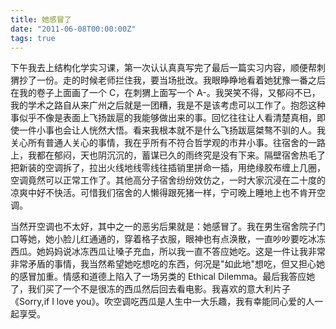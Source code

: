 ```yaml
---
title: 她感冒了
date: "2011-06-08T00:00:00Z"
tags: true
---
```


下午我去上结构化学实习课，第一次认认真真写完了最后一篇实习内容，顺便帮刺猬抄了一份。走的时候老师拦住我，要当场批改。我眼睁睁地看着她犹豫一番之后在我的卷子上面画了一个 C，在刺猬上面写一个 A-。我哭笑不得，又郁闷不已，我的学术之路自从来广州之后就是一团糟，我是不是该考虑可以工作了。抱怨这种事似乎不像是表面上飞扬跋扈的我能够做出来的事。回忆往往让人看清楚真相，即使一件小事也会让人恍然大悟。看来我根本就不是什么飞扬跋扈桀骜不驯的人。我关心所有普通人关心的事情，我在乎所有不符合哲学观的市井小事。往宿舍的一路上，我都在郁闷，天也阴沉沉的，蓄谋已久的雨终究是没有下来。隔壁宿舍热毛了把新装的空调拆了，拉出火线地线零线往插销里拼命一插，用绝缘胶布缠上几圈，空调竟然可以正常工作了。其他高分子宿舍纷纷效仿之，一时大家沉浸在二十度的凉爽中好不快活。可惜我们宿舍的人懒得跟死猪一样，宁可晚上睡地上也不肯开空调。

当然开空调也不太好，其中之一的恶劣后果就是：她感冒了。我在男生宿舍院子门口等她，她小脸儿红通通的，穿着格子衣服，眼神也有点涣散，一直吵吵要吃冰冻西瓜。她妈妈说冰冻西瓜让嗓子充血，所以我一直不答应她吃。这是一件让我非常非常矛盾的事情，我当然希望她吃想吃的东西，何况是"如此地"想吃，但又担心她的感冒加重。情感和道德上陷入了一场另类的 Ethical Dilemma。最后我答应她了，我们买了一个不是很冻的西瓜然后回去看电影。我喜欢的意大利片子《Sorry,if I love you》。吹空调吃西瓜是人生中一大乐趣，我有幸能同心爱的人一起享受。
